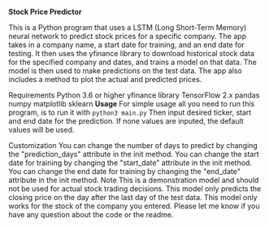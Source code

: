 **Stock Price Predictor**

This is a Python program that uses a LSTM (Long Short-Term Memory) neural network to predict stock prices for a specific company. The app takes in a company name, a start date for training, and an end date for testing. It then uses the yfinance library to download historical stock data for the specified company and dates, and trains a model on that data. The model is then used to make predictions on the test data. The app also includes a method to plot the actual and predicted prices.

Requirements
Python 3.6 or higher
yfinance library
TensorFlow 2.x
pandas
numpy
matplotlib
sklearn
**Usage**
For simple usage all you need to run this program, is to run it with
`python3 main.py`
Then input desired ticker, start and end date for the prediction. If none values are inputed, the default values will be used.


Customization
You can change the number of days to predict by changing the "prediction_days" attribute in the init method.
You can change the start date for training by changing the "start_date" attribute in the init method.
You can change the end date for training by changing the "end_date" attribute in the init method.
Note
This is a demonstration model and should not be used for actual stock trading decisions.
This model only predicts the closing price on the day after the last day of the test data.
This model only works for the stock of the company you entered.
Please let me know if you have any question about the code or the readme.
